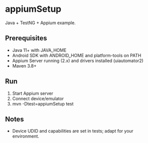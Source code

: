 # appiumSetup

Java + TestNG + Appium example.

## Prerequisites
- Java 11+ with JAVA_HOME
- Android SDK with ANDROID_HOME and platform-tools on PATH
- Appium Server running (2.x) and drivers installed (uiautomator2)
- Maven 3.8+

## Run
1. Start Appium server
2. Connect device/emulator
3. mvn -Dtest=appiumSetup test

## Notes
- Device UDID and capabilities are set in tests; adapt for your environment.